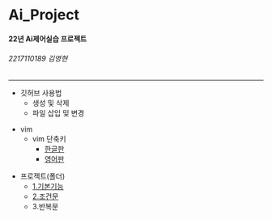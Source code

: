 # Ai_Project

#### 22년 Ai제어실습 프로젝트
###### 2217110189 김영현

-----------------------------

+ 깃허브 사용법
     + 생성 및 삭제
     + 파일 삽입 및 변경
            
* vim
     * vim 단축키
         * [한글판](https://github.com/surplus1492/Ai_Project/blob/main/VIM%20Cheat%20Sheet.pdf)
         * [영어판](https://github.com/surplus1492/Ai_Project/blob/main/vim-commands-cheat-sheet-by-pnap.pdf)

- 프로젝트(폴더)
    - [1.기본기능](https://github.com/surplus1492/Ai_Project/tree/main/src/1.basic)
    - [2.조건문](https://github.com/surplus1492/Ai_Project/tree/main/src/2.if)
    - 3.반복문
